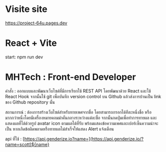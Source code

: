 # Visite site

https://project-64u.pages.dev

# React + Vite

start: npm run dev

# MHTech : Front-end Developer

คำสั่ง : ออกแบบและพัฒนาเว็บไซต์ที่มีการเรียกใช้ REST API โดยพัฒนาด้วย React และใช้ React Hook  จากนั้นใช้ git เพื่อบันทึก version control บน Github แล้วส่งการบ้านเป็น link ของ Github repository นั้น

สถานการณ์ : ต้องการสร้างเว็บไซต์สำหรับทายเพศจากชื่อ โดยสามารถกรอกได้ทีละหนึ่งชื่อ หรือมากกว่าหนึ่งโดยมีเครื่องหมายคอมม่าคั่นกลางระหว่างแต่ละชื่อ จากนั้นกดปุ่มเพื่อทำการทายผล และแสดงผลที่ได้ด้วยรูป avatar icon ตามผลได้ที่รับ พร้อมแสดงข้อความเพศและเปอร์เซ็นความน่าจะเป็น หากเกิดข้อผิดพลาดหรือทายผลไม่สำเร็จให้แสดง Alert แจ้งเตือน

api ที่ใช้ : [https://api.genderize.io?name=](https://api.genderize.io/?name=scott)${name}
